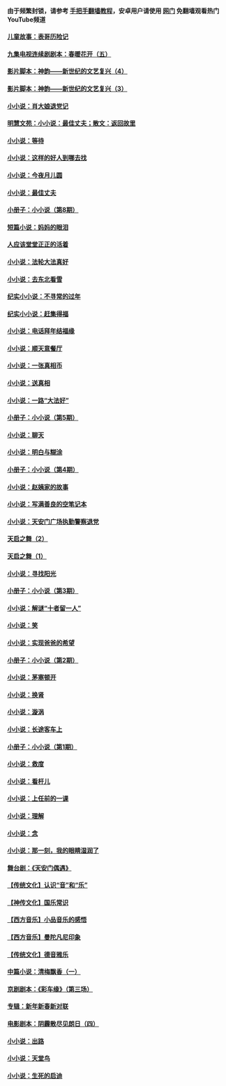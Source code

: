 #### 由于频繁封锁，请参考 [手把手翻墙教程](https://github.com/gfw-breaker/guides/wiki/)，安卓用户请使用 [网门](https://github.com/gfw-breaker/nogfw/blob/master/dl.md?t=06241500) 免翻墙观看热门YouTube频道 

#### [儿童故事：表哥历险记](../pages/328/383535.md?t=06241500) 

#### [九集电视连续剧剧本：春暖花开（五）](../pages/328/275919.md?t=06241500) 

#### [影片脚本：神韵——新世纪的文艺复兴（4）](../pages/328/266089.md?t=06241500) 

#### [影片脚本：神韵——新世纪的文艺复兴（3）](../pages/328/266087.md?t=06241500) 

#### [小小说：肖大娘退党记](../pages/328/239807.md?t=06241500) 

#### [明慧文苑：小小说：最佳丈夫；散文：返回故里](../pages/328/3439.md?t=06241500) 

#### [小小说：等待](../pages/328/223927.md?t=06241500) 

#### [小小说：这样的好人到哪去找](../pages/328/209396.md?t=06241500) 

#### [小小说：今夜月儿圆](../pages/328/193588.md?t=06241500) 

#### [小小说：最佳丈夫](../pages/328/190938.md?t=06241500) 

#### [小册子：小小说（第8期）](../pages/328/188202.md?t=06241500) 

#### [短篇小说：妈妈的眼泪](../pages/328/187712.md?t=06241500) 

#### [人应该堂堂正正的活着](../pages/328/182430.md?t=06241500) 

#### [小小说：法轮大法真好](../pages/328/174669.md?t=06241500) 

#### [小小说：去东北看雪](../pages/328/173882.md?t=06241500) 

#### [纪实小小说：不寻常的过年](../pages/328/173187.md?t=06241500) 

#### [纪实小小说：赶集得福](../pages/328/172652.md?t=06241500) 

#### [小小说：电话拜年结福缘](../pages/328/172533.md?t=06241500) 

#### [小小说：顺天意餐厅](../pages/328/170182.md?t=06241500) 

#### [小小说：一张真相币](../pages/328/169410.md?t=06241500) 

#### [小小说：送真相](../pages/328/166713.md?t=06241500) 

#### [小小说：一路“大法好”](../pages/328/162016.md?t=06241500) 

#### [小册子：小小说（第5期）](../pages/328/161131.md?t=06241500) 

#### [小小说：聊天](../pages/328/159640.md?t=06241500) 

#### [小小说：明白与糊涂](../pages/328/158101.md?t=06241500) 

#### [小册子：小小说（第4期）](../pages/328/158006.md?t=06241500) 

#### [小小说：赵姨家的故事](../pages/328/157843.md?t=06241500) 

#### [小小说：写满善良的空笔记本](../pages/328/157382.md?t=06241500) 

#### [小小说：天安门广场执勤警察退党](../pages/328/156982.md?t=06241500) 

#### [天启之舞（2）](../pages/328/153440.md?t=06241500) 

#### [天启之舞（1）](../pages/328/153439.md?t=06241500) 

#### [小小说：寻找阳光](../pages/328/153065.md?t=06241500) 

#### [小册子：小小说（第3期）](../pages/328/151715.md?t=06241500) 

#### [小小说：解谜“十者留一人”](../pages/328/148967.md?t=06241500) 

#### [小小说：笑](../pages/328/148905.md?t=06241500) 

#### [小小说：实现爸爸的希望](../pages/328/148096.md?t=06241500) 

#### [小册子：小小说（第2期）](../pages/328/147214.md?t=06241500) 

#### [小小说：茅塞顿开](../pages/328/147030.md?t=06241500) 

#### [小小说：换肾](../pages/328/146770.md?t=06241500) 

#### [小小说：漩涡](../pages/328/146683.md?t=06241500) 

#### [小小说：长途客车上](../pages/328/145076.md?t=06241500) 

#### [小册子：小小说（第1期）](../pages/328/143963.md?t=06241500) 

#### [小小说：救度](../pages/328/143927.md?t=06241500) 

#### [小小说：看杆儿](../pages/328/142137.md?t=06241500) 

#### [小小说：上任前的一课](../pages/328/140808.md?t=06241500) 

#### [小小说：理解](../pages/328/140476.md?t=06241500) 

#### [小小说：念](../pages/328/139513.md?t=06241500) 

#### [小小说：那一刻，我的眼睛湿润了](../pages/328/138476.md?t=06241500) 

#### [舞台剧：《天安门偶遇》](../pages/328/117155.md?t=06241500) 

#### [【传统文化】认识“音”和“乐”](../pages/328/108667.md?t=06241500) 

#### [【神传文化】国乐常识](../pages/328/104225.md?t=06241500) 

#### [【西方音乐】小品音乐的感悟](../pages/328/102924.md?t=06241500) 

#### [【西方音乐】曼陀凡尼印象](../pages/328/102922.md?t=06241500) 

#### [【传统文化】德音雅乐](../pages/328/102923.md?t=06241500) 

#### [中篇小说：清梅飘香（一）](../pages/328/101058.md?t=06241500) 

#### [京剧剧本：《彩车缘》（第三场）](../pages/328/96434.md?t=06241500) 

#### [专辑：新年新春新对联](../pages/328/94991.md?t=06241500) 

#### [电影剧本：阴霾散尽见朗日（四）](../pages/328/87081.md?t=06241500) 

#### [小小说：出路](../pages/328/84848.md?t=06241500) 

#### [小小说：天堂鸟](../pages/328/83084.md?t=06241500) 

#### [小小说：生死的启迪](../pages/328/70977.md?t=06241500) 

